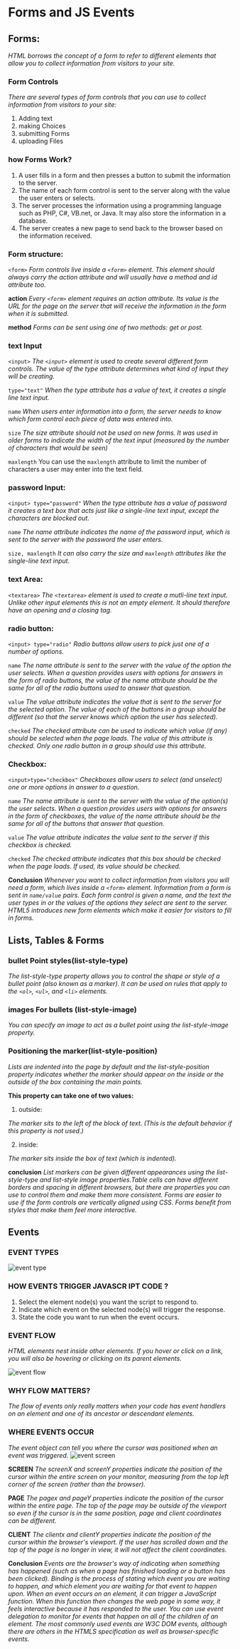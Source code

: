 # Forms and JS Events
## Forms:
*HTML borrows the concept of a form to refer to different  elements that allow you to collect information from visitors to  your site.*

### Form Controls
*There are several types of form controls that you can use to collect information from visitors to your site:*
1. Adding text
2. making Choices
3. submitting Forms
4. uploading Files
	
### how Forms Work?
1. A user fills in a form and then presses a button  to submit the information to the server.
2. The name of each form  control is sent to the  server along with the  value the user enters or  selects.
3. The server processes  the information using a  programming language  such as PHP, C#, VB.net,  or Java. It may also store  the information in a  database.
4. The server creates a new  page to send back to the  browser based on the  information received.

### Form structure:
`<form>`
*Form controls live inside a `<form>` element. This element  should always carry the action  attribute and will usually have a method and id attribute too.*

**action**
*Every `<form>` element requires  an action attribute. Its value is the URL for the page on the  server that will receive the  information in the form when it  is submitted.*

**method**
*Forms can be sent using one of  two methods: get or post.*

### text Input

`<input>`
*The `<input>` element is used to create several different form  controls. The value of the type  attribute determines what kind of input they will be creating.*

`type="text"`
*When the type attribute has a value of text, it creates a single line text input.*

`name`
*When users enter information into a form, the server needs to know which form control each piece of data was entered into.*

`size`
*The size attribute should not  be used on new forms. It was  used in older forms to indicate  the width of the text input  (measured by the number of  characters that would be seen)*

`maxlength`
You can use the `maxlength` attribute to limit the number of characters a user may enter into the text field. 

### password Input:
`<input> type="password"`
*When the type attribute has a value of password it creates  a text box that acts just like a  single-line text input, except  the characters are blocked out.*

`name`
*The name attribute indicates  the name of the password input,  which is sent to the server with  the password the user enters.*

`size, maxlength`
*It can also carry the size and `maxlength` attributes like the  single-line text input.*

### text Area:
`<textarea>`
*The `<textarea>` element is used to create a mutli-line text input. Unlike other input  elements this is not an empty  element. It should therefore have an opening and a closing tag.* 

### radio button:
`<input> type="radio"`
*Radio buttons allow users to pick  just one of a number of options.*

`name`
*The name attribute is sent to the server with the value of the option the user selects. When a question provides users with  options for answers in the form  of radio buttons, the value of the name attribute should be the  same for all of the radio buttons  used to answer that question.*

`value`
*The value attribute indicates  the value that is sent to the  server for the selected option.  The value of each of the buttons  in a group should be different  (so that the server knows which  option the user has selected).*

`checked`
*The checked attribute can be  used to indicate which value (if  any) should be selected when  the page loads. The value of this  attribute is checked. Only one  radio button in a group should  use this attribute.*

### Checkbox:
`<input>type="checkbox"`
*Checkboxes allow users to select  (and unselect) one or more options in answer to a question.*

`name`
*The name attribute is sent to the server with the value of the  option(s) the user selects. When a question provides users with  options for answers in the form of checkboxes, the value of the name attribute should be the same for all of the buttons that  answer that question.*

`value`
*The value attribute indicates the value sent to the server if this  checkbox is checked.*

`checked`
*The checked attribute indicates that this box should be checked  when the page loads. If used, its  value should be checked.*

**Conclusion**
*Whenever you want to collect information from  visitors you will need a form, which lives inside a `<form>` element. Information from a form is sent in `name/value` pairs. Each form control is given a name, and the text the  user types in or the values of the options they select  are sent to the server. HTML5 introduces new form elements which make it  easier for visitors to fill in forms.*

## Lists, Tables & Forms
### bullet Point styles(list-style-type)
*The list-style-type property  allows you to control the shape  or style of a bullet point (also  known as a marker). It can be used on rules that  apply to the `<ol>`, `<ul>`, and `<li>`  elements.*

### images For bullets (list-style-image)
*You can specify an image to act as a bullet point using the list-style-image property.*

### Positioning the marker(list-style-position)
*Lists are indented into the page  by default and the list-style-position property indicates  whether the marker should  appear on the inside or the  outside of the box containing the  main points.* 

**This property can take one of  two values:**

1. outside:

*The marker sits to the left of the  block of text. (This is the default  behavior if this property is not  used.)*

2. inside:

*The marker sits inside the box of  text (which is indented).*

**conclusion**
*List markers can be given different appearances using the list-style-type and list-style image  properties.Table cells can have different borders and spacing in  different browsers, but there are properties you can  use to control them and make them more consistent. Forms are easier to use if the form controls are  vertically aligned using CSS. Forms benefit from styles that make them feel more interactive.*

## Events
### EVENT TYPES
![event type](https://data-flair.training/blogs/wp-content/uploads/sites/2/2019/07/JavaScript-Event-Types-1200x720.jpg)

### HOW EVENTS TRIGGER JAVASCR IPT CODE ?
1. Select the element node(s) you want the script to respond to. 
2. Indicate which event on the selected node(s) will  trigger the response.
3. State the code you want  to run when the event 
occurs. 

### EVENT FLOW 
*HTML elements nest inside other elements. If you hover or click on a link, you will also be hovering or clicking on its parent elements.*

![event flow](https://miro.medium.com/max/640/1*Et5UjVPGLfF1L43T7ErrxQ.png)

### WHY FLOW MATTERS?
*The flow of events only really matters when your code has event handlers on an element and one of its ancestor or descendant elements.* 

### WHERE EVENTS OCCUR 
*The event object can tell you where the cursor was positioned when an event was triggered.*
![event screen](img/formImg.PNG)

**SCREEN** 
*The screenX and screenY properties indicate the position of the cursor within the entire screen on your monitor, measuring from the top left corner of the screen (rather than the browser).*

**PAGE** 
*The pagex and pageY properties indicate the position of the cursor within the entire page. The top of the page may be outside of the viewport so even if the cursor is in the same position, page and client coordinates can be different.*


**CLIENT** 
*The clientx and clientY properties indicate the position of the cursor within the browser's viewport. If the user has scrolled down and the top of the page is no longer in view, it will not affect the client coordinates.* 

**Conclusion**
*Events are the browser's way of indicating when  something has happened (such as when a page has  finished loading or a button has been clicked). Binding is the process of stating which event you are  waiting to happen, and which element you are waiting  for that event to happen upon. When an event occurs on an element, it can trigger a JavaScript function. When this function then changes  the web page in some way, it feels interactive because  it has responded to the user. You can use event delegation to monitor for events  that happen on all of the children of an element. The most commonly used events are W3C DOM  events, although there are others in the HTMLS  specification as well as browser-specific events.*
 

